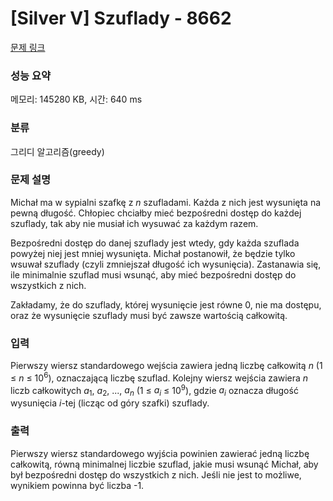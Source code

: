 # [Silver V] Szuflady - 8662 

[문제 링크](https://www.acmicpc.net/problem/8662) 

### 성능 요약

메모리: 145280 KB, 시간: 640 ms

### 분류

그리디 알고리즘(greedy)

### 문제 설명

<p>Michał ma w sypialni szafkę z <em>n</em> szufladami. Każda z nich jest wysunięta na pewną długość. Chłopiec chciałby mieć bezpośredni dostęp do każdej szuflady, tak aby nie musiał ich wysuwać za każdym razem.</p>

<p>Bezpośredni dostęp do danej szuflady jest wtedy, gdy każda szuflada powyżej niej jest mniej wysunięta. Michał postanowił, że będzie tylko wsuwał szuflady (czyli zmniejszał długość ich wysunięcia). Zastanawia się, ile minimalnie szuflad musi wsunąć, aby mieć bezpośredni dostęp do wszystkich z nich.</p>

<p>Zakładamy, że do szuflady, której wysunięcie jest równe 0, nie ma dostępu, oraz że wysunięcie szuflady musi być zawsze wartością całkowitą.</p>

### 입력 

 <p>Pierwszy wiersz standardowego wejścia zawiera jedną liczbę całkowitą <em>n</em> (1 ≤ <em>n</em> ≤ 10<sup>6</sup>), oznaczającą liczbę szuflad. Kolejny wiersz wejścia zawiera <em>n</em> liczb całkowitych <em>a</em><sub>1</sub>, <em>a</em><sub>2</sub>, ..., <em>a<sub>n</sub></em> (1 ≤ <em>a<sub>i</sub></em> ≤ 10<sup>9</sup>), gdzie <em>a<sub>i</sub></em> oznacza długość wysunięcia <em>i</em>-tej (licząc od góry szafki) szuflady.</p>

### 출력 

 <p>Pierwszy wiersz standardowego wyjścia powinien zawierać jedną liczbę całkowitą, równą minimalnej liczbie szuflad, jakie musi wsunąć Michał, aby był bezpośredni dostęp do wszystkich z nich. Jeśli nie jest to możliwe, wynikiem powinna być liczba -1.</p>

